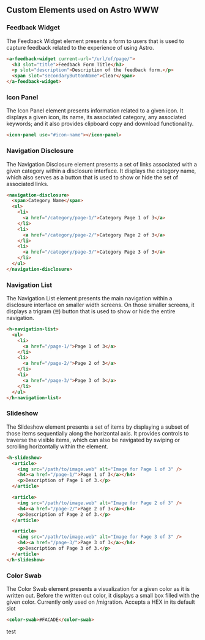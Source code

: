 ## Custom Elements used on Astro WWW

### Feedback Widget

The Feedback Widget element presents a form to users that is used to capture feedback related to the experience of using Astro.

```html
<a-feedback-widget current-url="/url/of/page/">
  <h3 slot="title">Feedback Form Title</h3>
  <p slot="description">Description of the feedback form.</p>
  <span slot="secondaryButtonName">Clear</span>
</a-feedback-widget>
```

### Icon Panel

The Icon Panel element presents information related to a given icon. It displays a given icon, its name, its associated category, any associated keywords; and it also provides clipboard copy and download functionality.

```html
<icon-panel use="#icon-name"></icon-panel>
```

### Navigation Disclosure

The Navigation Disclosure element presents a set of links associated with a given category within a disclosure interface. It displays the category name, which also serves as a button that is used to show or hide the set of associated links.

```html
<navigation-disclosure>
  <span>Category Name</span>
  <ul>
    <li>
      <a href="/category/page-1/">Category Page 1 of 3</a>
    </li>
    <li>
      <a href="/category/page-2/">Category Page 2 of 3</a>
    </li>
    <li>
      <a href="/category/page-3/">Category Page 3 of 3</a>
    </li>
  </ul>
</navigation-disclosure>
```

### Navigation List

The Navigation List element presents the main navigation within a disclosure interface on smaller width screens. On those smaller screens, it displays a trigram (`☰`) button that is used to show or hide the entire navigation.

```html
<h-navigation-list>
  <ul>
    <li>
      <a href="/page-1/">Page 1 of 3</a>
    </li>
    <li>
      <a href="/page-2/">Page 2 of 3</a>
    </li>
    <li>
      <a href="/page-3/">Page 3 of 3</a>
    </li>
  </ul>
</h-navigation-list>
```

### Slideshow

The Slideshow element presents a set of items by displaying a subset of those items sequentially along the horizontal axis. It provides controls to traverse the visible items, which can also be navigated by swiping or scrolling horizontally within the element.

```html
<h-slideshow>
  <article>
    <img src="/path/to/image.web" alt="Image for Page 1 of 3" />
    <h4><a href="/page-1/">Page 1 of 3</a></h4>
    <p>Description of Page 1 of 3.</p>
  </article>

  <article>
    <img src="/path/to/image.web" alt="Image for Page 2 of 3" />
    <h4><a href="/page-2/">Page 2 of 3</a></h4>
    <p>Description of Page 2 of 3.</p>
  </article>

  <article>
    <img src="/path/to/image.web" alt="Image for Page 3 of 3" />
    <h4><a href="/page-3/">Page 3 of 3</a></h4>
    <p>Description of Page 3 of 3.</p>
  </article>
</h-slideshow>
```

### Color Swab

The Color Swab element presents a visualization for a given color as it is written out. Before the written out color, it displays a small box filled with the given color. Currently only used on /migration. Accepts a HEX in its default slot

```html
<color-swab>#FACADE</color-swab>
```
test
